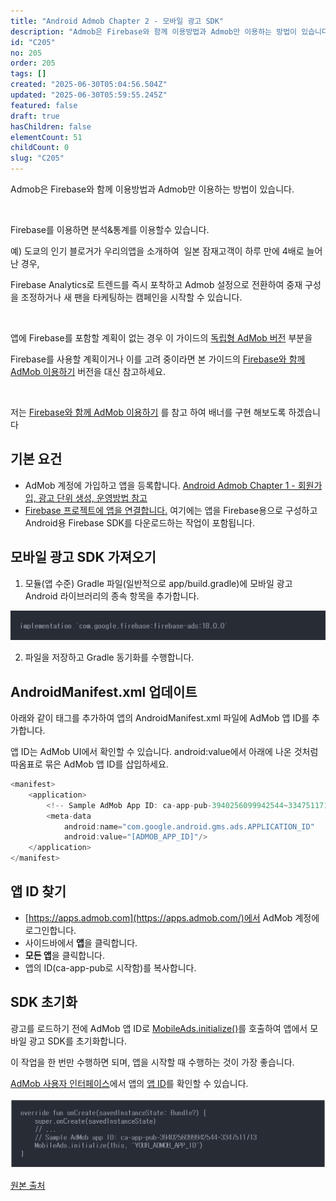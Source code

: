 ```yaml
---
title: "Android Admob Chapter 2 - 모바일 광고 SDK"
description: "Admob은 Firebase와 함께 이용방법과 Admob만 이용하는 방법이 있습니다.     Firebase를 이용하면 분석&통계를 이용할수 있습니다.  예) 도쿄의 인기 블로거가 우리의앱을 소개하여  일본 잠재고객이 하루 만에 4배로 늘어난 경우,  Firebase..."
id: "C205"
no: 205
order: 205
tags: []
created: "2025-06-30T05:04:56.504Z"
updated: "2025-06-30T05:59:55.245Z"
featured: false
draft: true
hasChildren: false
elementCount: 51
childCount: 0
slug: "C205"
---
```


Admob은 Firebase와 함께 이용방법과 Admob만 이용하는 방법이 있습니다.

 

Firebase를 이용하면 분석&통계를 이용할수 있습니다.

예) 도쿄의 인기 블로거가 우리의앱을 소개하여  일본 잠재고객이 하루 만에 4배로 늘어난 경우,

Firebase Analytics로 트렌드를 즉시 포착하고 Admob 설정으로 전환하여 중재 구성을 조정하거나 새 팬을 타케팅하는 캠페인을 시작할 수 있습니다.

 

앱에 Firebase를 포함할 계획이 없는 경우 이 가이드의 [독립형 AdMob 버전](https://developers.google.com/admob/android/quick-start?hl=ko) 부분을

Firebase를 사용할 계획이거나 이를 고려 중이라면 본 가이드의 [Firebase와 함께 AdMob 이용하기](https://firebase.google.com/docs/admob/android/quick-start?hl=ko) 버전을 대신 참고하세요.

 

저는 [Firebase와 함께 AdMob 이용하기](https://firebase.google.com/docs/admob/android/quick-start?hl=ko) 를 참고 하여 배너를 구현 해보도록 하겠습니다



## 기본 요건



- AdMob 계정에 가입하고 앱을 등록합니다.
[Android Admob Chapter 1 - 회원가입, 광고 단위 생성, 운영방법 참고](https://box.eureka.codes/C203)
- [Firebase 프로젝트에 앱을 연결합니다.](https://support.google.com/admob/answer/6383165?hl=ko)
      여기에는 앱을 Firebase용으로 구성하고 Android용 Firebase SDK를 다운로드하는 작업이 포함됩니다.



## 모바일 광고 SDK 가져오기



1. 모듈(앱 수준) Gradle 파일(일반적으로 app/build.gradle)에 모바일 광고 Android 라이브러리의 종속 항목을 추가합니다.

![file](/images/41210ff7a1e6fbd6adb9d5106b565a7b.jpg)

2. 파일을 저장하고 Gradle 동기화를 수행합니다.



## AndroidManifest.xml 업데이트



아래와 같이  태그를 추가하여 앱의 AndroidManifest.xml 파일에 AdMob 앱 ID를 추가합니다. 

앱 ID는 AdMob UI에서 확인할 수 있습니다. android:value에서 아래에 나온 것처럼 따옴표로 묶은 AdMob 앱 ID를 삽입하세요.



```javascript
<manifest>
    <application>
        <!-- Sample AdMob App ID: ca-app-pub-3940256099942544~3347511713 -->
        <meta-data
            android:name="com.google.android.gms.ads.APPLICATION_ID"
            android:value="[ADMOB_APP_ID]"/> 
    </application>
</manifest>
```


## 앱 ID 찾기



- [https://apps.admob.com](https://apps.admob.com/)에서 AdMob 계정에 로그인합니다.
- 사이드바에서 **앱**을 클릭합니다.
- **모든 앱**을 클릭합니다.
- 앱의 ID(ca-app-pub로 시작함)를 복사합니다.


## SDK 초기화



광고를 로드하기 전에 AdMob 앱 ID로 [MobileAds.initialize()](https://developers.google.com/admob/android/reference/com/google/android/gms/ads/MobileAds?hl=ko#initialize(android.content.Context,%20java.lang.String))를 호출하여 앱에서 모바일 광고 SDK를 초기화합니다. 

이 작업을 한 번만 수행하면 되며, 앱을 시작할 때 수행하는 것이 가장 좋습니다. 

[AdMob 사용자 인터페이스](https://support.google.com/admob/answer/6232340?hl=ko)에서 앱의 [앱 ID](https://admob.google.com/signup?sac=true)를 확인할 수 있습니다.



![file](/images/634880adfde406e318c7e997691de0ed.jpg)





[원본 출처](https://smg7.tistory.com/3?category=971851)
